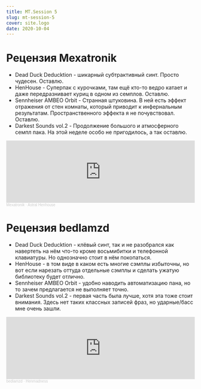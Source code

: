 ```yaml
---
title: MT.Session 5
slug: mt-session-5
cover: site.logo
date: 2020-10-04
---
```


# Рецензия Mexatronik

* Dead Duck Deducktion - шикарный субтрактивный синт. Просто чудесен. Оставлю.
* HenHouse - Суперпак с курочками, там ещё кто-то ведро катает и даже передразнивает куриц в одном из семплов. Оставлю.
* Sennheiser AMBEO Orbit - Странная штуковина. В ней есть эффект отражения от стен комнаты, который приводит к инфернальным результатам. Пространственного эффекта я не почувствовал. Оставлю.
* Darkest Sounds vol.2 - Продолжение большого и атмосферного семпл пака. На этой неделе особо не пригодилось, а так оставлю.

<iframe width="100%" height="166" scrolling="no" frameborder="no" allow="autoplay" src="https://w.soundcloud.com/player/?url=https%3A//api.soundcloud.com/tracks/908836888&color=%23ff5500&auto_play=false&hide_related=false&show_comments=true&show_user=true&show_reposts=false&show_teaser=true"></iframe><div style="font-size: 10px; color: #cccccc;line-break: anywhere;word-break: normal;overflow: hidden;white-space: nowrap;text-overflow: ellipsis; font-family: Interstate,Lucida Grande,Lucida Sans Unicode,Lucida Sans,Garuda,Verdana,Tahoma,sans-serif;font-weight: 100;"><a href="https://soundcloud.com/red_monk" title="Mexatronik" target="_blank" style="color: #cccccc; text-decoration: none;">Mexatronik</a> · <a href="https://soundcloud.com/red_monk/astal-henhouse" title="Astral Henhouse" target="_blank" style="color: #cccccc; text-decoration: none;">Astral Henhouse</a></div>

# Рецензия bedlamzd

* Dead Duck Deducktion - клёвый синт, так и не разобрался как навертеть на нём что-то кроме восьмибитки и телефонной клавиатуры. Но однозначно стоит в нём покопаться.
* HenHouse - в том виде в каком есть многие сэмплы избыточны, но вот если нарезать оттуда отдельные сэмплы и сделать ужатую библиотеку будет отлично.
* Sennheiser AMBEO Orbit - удобно наводить автоматизацию пана, но то зачем предлагается не выполняет точно.
* Darkest Sounds vol.2 - первая часть была лучше, хотя эта тоже стоит внимания. Здесь нет таких классных записей фраз, но ударные/басс мне очень зашли.

<iframe width="100%" height="166" scrolling="no" frameborder="no" allow="autoplay" src="https://w.soundcloud.com/player/?url=https%3A//api.soundcloud.com/tracks/908853286&color=%23ff5500&auto_play=false&hide_related=false&show_comments=true&show_user=true&show_reposts=false&show_teaser=true"></iframe><div style="font-size: 10px; color: #cccccc;line-break: anywhere;word-break: normal;overflow: hidden;white-space: nowrap;text-overflow: ellipsis; font-family: Interstate,Lucida Grande,Lucida Sans Unicode,Lucida Sans,Garuda,Verdana,Tahoma,sans-serif;font-weight: 100;"><a href="https://soundcloud.com/bedlamzd" title="bedlamzd" target="_blank" style="color: #cccccc; text-decoration: none;">bedlamzd</a> · <a href="https://soundcloud.com/bedlamzd/henmadnes" title="Henmadness" target="_blank" style="color: #cccccc; text-decoration: none;">Henmadness</a></div>
